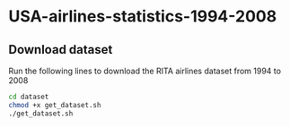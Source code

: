 # USA-airlines-statistics-1994-2008

## Download dataset
Run the following lines to download the RITA airlines dataset from 1994 to 2008

```bash
cd dataset
chmod +x get_dataset.sh
./get_dataset.sh
```
